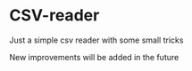 # CSV-reader
Just a simple csv reader with some small tricks

New improvements will be added in the future 

